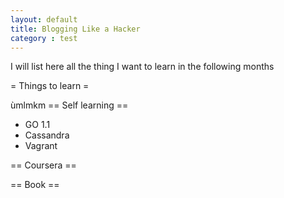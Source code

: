 ```yaml
---
layout: default
title: Blogging Like a Hacker
category : test
---
```

I will list here all the thing I want to learn in the following months


= Things to learn =


ùmlmkm
== Self learning ==

* GO 1.1
* Cassandra
* Vagrant


== Coursera ==

== Book ==


